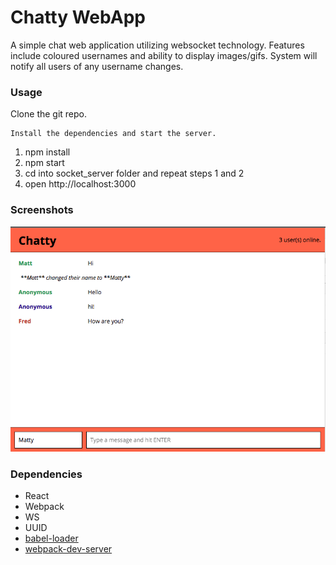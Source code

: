 Chatty WebApp
=====================

A simple chat web application utilizing websocket technology.
Features include coloured usernames and ability to display images/gifs.
System will notify all users of any username changes.

### Usage

Clone the git repo.

```
Install the dependencies and start the server.

```
1. npm install
2. npm start
3. cd into socket_server folder and repeat steps 1 and 2
4. open http://localhost:3000

### Screenshots

!['Screenshot of chatty messages'](https://github.com/MattWillcox/ChattyApp/blob/master/build/home.png)

### Dependencies

* React
* Webpack
* WS
* UUID
* [babel-loader](https://github.com/babel/babel-loader)
* [webpack-dev-server](https://github.com/webpack/webpack-dev-server)
